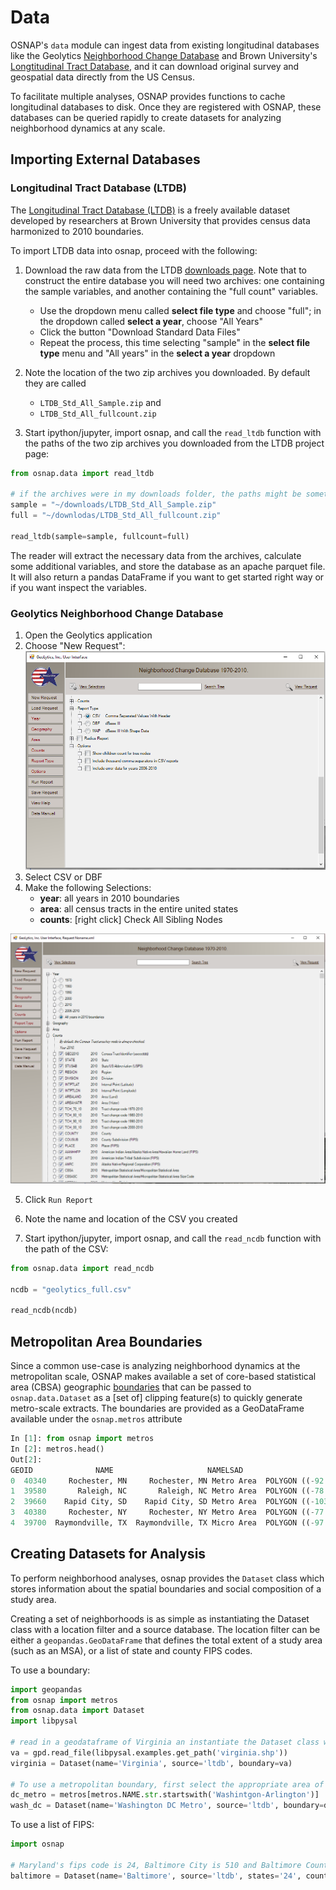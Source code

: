# Data

OSNAP's `data` module can ingest data from existing longitudinal databases like the Geolytics [Neighborhood Change Database](http://geolytics.com/USCensus,Neighborhood-Change-Database-1970-2000,Products.asp) and Brown University's [Longtitudinal Tract Database](https://s4.ad.brown.edu/projects/diversity/researcher/bridging.htm), and it can download original survey and geospatial data directly from the US Census.

To facilitate multiple analyses, OSNAP provides functions to cache longitudinal databases to disk. Once they are registered with OSNAP, these databases can be queried rapidly to create datasets for analyzing neighborhood dynamics at any scale.


## Importing External Databases

### Longitudinal Tract Database (LTDB)

The [Longitudinal Tract Database
(LTDB)](https://s4.ad.brown.edu/projects/diversity/Researcher/LTDB.htm) is a
freely available dataset developed by researchers at Brown University that
provides census data harmonized to 2010 boundaries.

To import LTDB data into osnap, proceed with the following:

1. Download the raw data from the LTDB [downloads
  page](https://s4.ad.brown.edu/projects/diversity/Researcher/LTBDDload/Default.aspx).
  Note that to construct the entire database you will need two archives: one
  containing the sample variables, and another containing the "full count"
  variables.
    - Use the dropdown menu called **select file type** and choose "full"; in
      the dropdown called **select a year**, choose "All Years"
    - Click the button "Download Standard Data Files"
    - Repeat the process, this time selecting "sample" in the **select file
      type** menu and "All years" in the **select a year** dropdown
2. Note the location of the two zip archives you downloaded. By default they are called 
    - `LTDB_Std_All_Sample.zip` and
    - `LTDB_Std_All_fullcount.zip`

3. Start ipython/jupyter, import osnap, and call the `read_ltdb` function with the paths of the two zip archives you downloaded from the LTDB project page:

```python
from osnap.data import read_ltdb

# if the archives were in my downloads folder, the paths might be something like this
sample = "~/downloads/LTDB_Std_All_Sample.zip"
full = "~/downlodas/LTDB_Std_All_fullcount.zip"

read_ltdb(sample=sample, fullcount=full)

```

The reader will extract the necessary data from the archives, calculate some additional variables, and store the database as an apache parquet file. It will also return a pandas DataFrame if you want to get started right way or if you want inspect the variables.


### Geolytics Neighborhood Change Database

1. Open the Geolytics application
2. Choose "New Request": ![Choose "New Request"](geolytics/geolytics_interface1.PNG)
3. Select CSV or DBF
4. Make the following Selections:
    - **year**: all years in 2010 boundaries
    - **area**: all census tracts in the entire united states
    - **counts**: [right click] Check All Sibling Nodes

![](geolytics/geolytics_interface2.PNG)

5. Click `Run Report`

6. Note the name and location of the CSV you created

7. Start ipython/jupyter, import osnap, and call the `read_ncdb` function with the path of the CSV:

```python
from osnap.data import read_ncdb

ncdb = "geolytics_full.csv"

read_ncdb(ncdb)
```


## Metropolitan Area Boundaries
Since a common use-case is analyzing neighborhood dynamics at the metropolitan scale, OSNAP makes available a set of core-based statistical area (CBSA) geographic [boundaries](ftp://ftp2.census.gov/geo/tiger/TIGER2018/CBSA/tl_2018_us_cbsa.zip) that can be passed to `osnap.data.Dataset` as a [set of] clipping feature(s) to quickly generate metro-scale extracts. The boundaries are provided as a GeoDataFrame available under the `osnap.metros` attribute

```python
In [1]: from osnap import metros
In [2]: metros.head()
Out[2]:
GEOID              NAME                     NAMELSAD                                           geometry
0  40340     Rochester, MN     Rochester, MN Metro Area  POLYGON ((-92.67871699999999 44.195516, -92.67...
1  39580       Raleigh, NC       Raleigh, NC Metro Area  POLYGON ((-78.546414 36.021826, -78.5464059999...
2  39660    Rapid City, SD    Rapid City, SD Metro Area  POLYGON ((-103.452453 44.140772, -103.452465 4...
3  40380     Rochester, NY     Rochester, NY Metro Area  POLYGON ((-77.99728999999999 43.132981, -77.99...
4  39700  Raymondville, TX  Raymondville, TX Micro Area  POLYGON ((-97.872384 26.433535, -97.875276 26....
```


## Creating Datasets for Analysis

To perform neighborhood analyses, osnap provides the `Dataset` class which stores information about the spatial boundaries and social composition of a study area. 

Creating a set of neighborhoods is as simple as instantiating the Dataset class with a location filter and a source database. The location filter can be either a `geopandas.GeoDataFrame` that defines the total extent of a study area (such as an MSA), or a list of state and county FIPS codes.

To use a boundary:

```python
import geopandas
from osnap import metros
from osnap.data import Dataset
import libpysal

# read in a geodataframe of Virginia an instantiate the Dataset class with it
va = gpd.read_file(libpysal.examples.get_path('virginia.shp'))
virginia = Dataset(name='Virginia', source='ltdb', boundary=va)

# To use a metropolitan boundary, first select the appropriate area of interest with pandas conventions
dc_metro = metros[metros.NAME.str.startswith('Washintgon-Arlington')]
wash_dc = Dataset(name='Washington DC Metro', source='ltdb', boundary=dc_metro)

```

To use a list of FIPS:

```python
import osnap

# Maryland's fips code is 24, Baltimore City is 510 and Baltimore County is 005
baltimore = Dataset(name='Baltimore', source='ltdb', states='24', counties = ['005', '510'])

```
